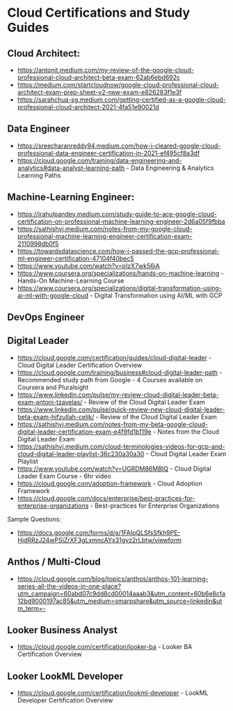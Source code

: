 # Cloud Certifications and Study Guides

## Cloud Architect:
* https://antonit.medium.com/my-review-of-the-google-cloud-professional-cloud-architect-beta-exam-62ab6ebd692c
* https://medium.com/startcloudnow/google-cloud-professional-cloud-architect-exam-prep-sheet-v2-new-exam-e826283f1e3f
* https://sarahchua-sg.medium.com/getting-certified-as-a-google-cloud-professional-cloud-architect-2021-4fa51e90021d

## Data Engineer
* https://sreecharanreddy94.medium.com/how-i-cleared-google-cloud-professional-data-engineer-certification-in-2021-ef495cf8a3df
* https://cloud.google.com/training/data-engineering-and-analytics#data-analyst-learning-path - Data Engineering & Analytics Learning Paths

## Machine-Learning Engineer:
* https://irahulpandey.medium.com/study-guide-to-ace-google-cloud-certification-on-professional-machine-learning-engineer-2d6a05f9fbba
* https://sathishvj.medium.com/notes-from-my-google-cloud-professional-machine-learning-engineer-certification-exam-2110998db0f5
* https://towardsdatascience.com/how-i-passed-the-gcp-professional-ml-engineer-certification-47104f40bec5
* https://www.youtube.com/watch?v=pIzX7wk56iA
* https://www.coursera.org/specializations/hands-on-machine-learning - Hands-On Machine-Learning Course
* https://www.coursera.org/specializations/digital-transformation-using-ai-ml-with-google-cloud - Digital Transformation using AI/ML with GCP

## DevOps Engineer

## Digital Leader
* https://cloud.google.com/certification/guides/cloud-digital-leader - Cloud Digital Leader Certification Overview
* https://cloud.google.com/training/business#cloud-digital-leader-path - Recommended study path from Google - 4 Courses available on Coursera and Pluralsight
* https://www.linkedin.com/pulse/my-review-cloud-digital-leader-beta-exam-antoni-tzavelas/ - Review of the Cloud Digital Leader Exam
* https://www.linkedin.com/pulse/quick-review-new-cloud-digital-leader-beta-exam-hifzullah-celik/ - Review of the Cloud Digital Leader Exam
* https://sathishvj.medium.com/notes-from-my-beta-google-cloud-digital-leader-certification-exam-e4f9fd1b119e - Notes from the Cloud Digital Leader Exam
* https://sathishvj.medium.com/cloud-terminologies-videos-for-gcp-and-cloud-digital-leader-playlist-36c230a30a30 - Cloud Digital Leader Exam Playlist
* https://www.youtube.com/watch?v=UGRDM86MBIQ - Cloud Digital Leader Exam Course - 6hr video
* https://cloud.google.com/adoption-framework - Cloud Adoption Framework
* https://cloud.google.com/docs/enterprise/best-practices-for-enterprise-organizations - Best-practices for Enterprise Organizations

Sample Questions:
* https://docs.google.com/forms/d/e/1FAIpQLSfsSfkh9PE-HjdRRzJ24wPSjZrXF3gLxmncAYx31gyz2rLbtw/viewform

## Anthos / Multi-Cloud
* https://cloud.google.com/blog/topics/anthos/anthos-101-learning-series-all-the-videos-in-one-place?utm_campaign=60abd07c9dd8cd00014aaab3&utm_content=60b6e8cfa12bd9000197ac85&utm_medium=smarpshare&utm_source=linkedin&utm_term=-

## Looker Business Analyst
* https://cloud.google.com/certification/looker-ba - Looker BA Certification Overview

## Looker LookML Developer
* https://cloud.google.com/certification/lookml-developer - LookML Developer Certification Overview
